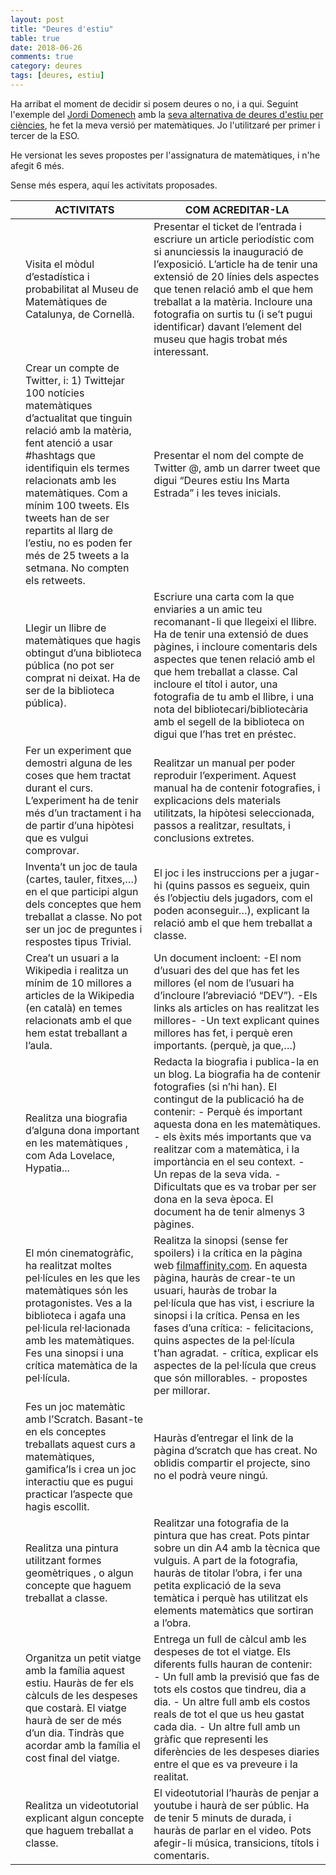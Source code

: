 ```yaml
---
layout: post
title: "Deures d'estiu"
table: true
date: 2018-06-26
comments: true
category: deures
tags: [deures, estiu]
---
```


Ha arribat el moment de decidir si posem deures o no, i a qui. Seguint l'exemple del [Jordi Domenech](https://twitter.com/jdomenechca) amb la [seva alternativa de deures d'estiu per ciències](https://blogcienciesnaturals.wordpress.com/2014/06/11/una-proposta-alternativa-de-deures-destiu/), he fet la meva versió per matemàtiques. Jo l'utilitzaré per primer i tercer de la ESO. 

He versionat les seves propostes per l'assignatura de matemàtiques, i n'he afegit 6 més. 

Sense més espera, aquí les activitats proposades. 

|   | ACTIVITATS                                                                                                                                                                                                                                                                                                                                                                 | COM ACREDITAR-LA                                                                                                                                                                                                                                                                                                                                                                                                                                            |
|---|----------------------------------------------------------------------------------------------------------------------------------------------------------------------------------------------------------------------------------------------------------------------------------------------------------------------------------------------------------------------------|-------------------------------------------------------------------------------------------------------------------------------------------------------------------------------------------------------------------------------------------------------------------------------------------------------------------------------------------------------------------------------------------------------------------------------------------------------------|
|   | Visita el mòdul d’estadística i probabilitat al  Museu de Matemàtiques de Catalunya, de Cornellà.                                                                                                                                                                                                                                                                          | Presentar el ticket de l’entrada i escriure un article periodístic com si anunciessis la inauguració de l’exposició. L’article ha de tenir una extensió de 20 línies dels aspectes que tenen relació amb el que hem treballat a la matèria. Incloure una fotografia on surtis tu (i se’t pugui identificar) davant l’element del museu que hagis trobat més interessant.                                                                                    |
|   | Crear un compte de Twitter, i:   1)  Twittejar 100 notícies matemàtiques d’actualitat que tinguin relació amb la matèria, fent atenció a usar #hashtags que identifiquin els termes relacionats amb les matemàtiques. Com a mínim 100 tweets. Els tweets han de ser repartits al llarg de l’estiu, no es poden fer més de 25 tweets a la setmana. No compten els retweets. | Presentar el nom del compte de Twitter @, amb un darrer tweet que digui “Deures estiu Ins Marta Estrada” i les teves inicials.                                                                                                                                                                                                                                                                                                                              |
|   | Llegir un llibre de matemàtiques  que hagis obtingut d’una biblioteca pública (no pot ser comprat ni deixat. Ha de ser de la biblioteca pública).                                                                                                                                                                                                                          | Escriure una carta com la que enviaries a un amic teu recomanant-li que llegeixi el llibre. Ha de tenir una extensió de dues pàgines, i incloure comentaris dels aspectes que tenen relació amb el que hem treballat a classe. Cal incloure el títol i autor, una fotografia de tu amb el llibre, i una nota del bibliotecari/bibliotecària amb el segell de la biblioteca on digui que l’has tret en préstec.                                              |
|   | Fer un experiment  que demostri alguna de les coses que hem tractat durant el curs. L’experiment ha de tenir més d’un tractament i ha de partir d’una hipòtesi que es vulgui comprovar.                                                                                                                                                                                    | Realitzar un manual per poder reproduir l’experiment. Aquest manual ha de contenir fotografies, i explicacions dels materials utilitzats, la hipòtesi seleccionada, passos a realitzar, resultats, i conclusions extretes.                                                                                                                                                                                                                                  |
|   | Inventa’t un joc de taula  (cartes, tauler, fitxes,…) en el que participi algun dels conceptes que hem treballat a classe. No pot ser un joc de preguntes i respostes tipus Trivial.                                                                                                                                                                                       | El joc i les instruccions per a jugar-hi (quins passos es segueix, quin és l’objectiu dels jugadors, com el poden aconseguir…), explicant la relació amb el que hem treballat a classe.                                                                                                                                                                                                                                                                     |
|   | Crea’t un usuari a la Wikipedia i realitza un mínim de  10 millores a articles de la Wikipedia  (en català) en temes relacionats amb el que hem estat treballant a l’aula.                                                                                                                                                                                                 | Un document incloent: -El nom d’usuari des del que has fet les millores (el nom de l’usuari ha d’incloure l’abreviació “DEV”). -Els links als articles on has realitzat les millores- -Un text explicant quines millores has fet, i perquè eren importants. (perquè, ja que,…)                                                                                                                                                                              |
|   | Realitza una biografia d’alguna dona important en les matemàtiques , com Ada Lovelace, Hypatia...                                                                                                                                                                                                                                                                          | Redacta la biografia i publica-la en un blog. La biografia ha de contenir fotografies (si n’hi han). El contingut de la publicació ha de contenir:  - Perquè és important aquesta dona en les matemàtiques.   - els èxits més importants que va realitzar com a matemàtica, i la importància en el seu context.   - Un repas de la seva vida.  - Dificultats que es va trobar per ser dona en la seva època.    El document ha de tenir almenys 3 pàgines.  |
|   | El món cinematogràfic, ha realitzat moltes pel·lícules en les que les matemàtiques són les protagonistes. Ves a la biblioteca i agafa una pel·licula rel·lacionada amb les matemàtiques.  Fes una sinopsi i una crítica matemàtica de la pel·lícula.                                                                                                                       | Realitza la sinopsi (sense fer spoilers) i la crítica en la pàgina web  [filmaffinity.com](https://filmaffinity.com).  En aquesta pàgina, hauràs de crear-te un usuari, hauràs de trobar la pel·lícula que has vist, i escriure la sinopsi i la crítica. Pensa en les fases d’una crítica:   - felicitacions, quins aspectes de la pel·lícula t’han agradat.  - crítica, explicar els aspectes de la pel·lícula que creus que són millorables.   - propostes per millorar.               |
|   | Fes un joc matemàtic amb l’Scratch.  Basant-te en els conceptes treballats aquest curs a matemàtiques, gamifica’ls i crea un joc interactiu que es pugui practicar l’aspecte que hagis escollit.                                                                                                                                                                           | Hauràs d’entregar el link de la pàgina d’scratch que has creat. No oblidis compartir el projecte, sino no el podrà veure ningú.                                                                                                                                                                                                                                                                                                                             |
|   | Realitza una pintura utilitzant formes geomètriques , o algun concepte que haguem treballat a classe.                                                                                                                                                                                                                                                                      | Realitzar una fotografia de la pintura que has creat. Pots pintar sobre un din A4 amb la tècnica que vulguis. A part de la fotografia, hauràs de titolar l’obra, i fer una petita explicació de la seva temàtica i perquè has utilitzat els elements matemàtics que sortiran a l’obra.                                                                                                                                                                      |
|   | Organitza un petit viatge amb la família aquest estiu.  Hauràs de fer els càlculs de les despeses que costarà. El viatge haurà de ser de més d’un dia. Tindràs que acordar amb la família el cost final del viatge.                                                                                                                                                        | Entrega un full de càlcul amb les despeses de tot el viatge. Els diferents fulls hauran de contenir:   - Un full amb la previsió que fas de tots els costos que tindreu, dia a dia.    - Un altre full amb els costos reals de tot el que us heu gastat cada dia.   - Un altre full amb un gràfic que representi les diferències de les despeses diaries entre el que es va preveure i la realitat.                                                         |
|   | Realitza un videotutorial  explicant algun concepte que haguem treballat a classe.                                                                                                                                                                                                                                                                                         | El videotutorial l’hauràs de penjar a youtube i haurà de ser públic. Ha de tenir 5 minuts de durada, i hauràs de parlar en el video. Pots afegir-li música, transicions, títols i comentaris.                                                                                                                                                                                                                                                               |

